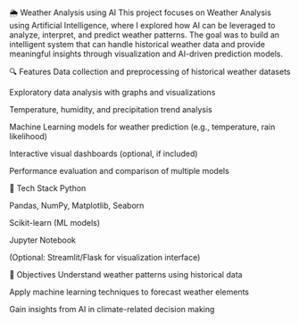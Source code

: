 🌦️ Weather Analysis using AI
This project focuses on Weather Analysis using Artificial Intelligence, where I explored how AI can be leveraged to analyze, interpret, and predict weather patterns. The goal was to build an intelligent system that can handle historical weather data and provide meaningful insights through visualization and AI-driven prediction models.

🔍 Features
Data collection and preprocessing of historical weather datasets

Exploratory data analysis with graphs and visualizations

Temperature, humidity, and precipitation trend analysis

Machine Learning models for weather prediction (e.g., temperature, rain likelihood)

Interactive visual dashboards (optional, if included)

Performance evaluation and comparison of multiple models

🧠 Tech Stack
Python

Pandas, NumPy, Matplotlib, Seaborn

Scikit-learn (ML models)

Jupyter Notebook

(Optional: Streamlit/Flask for visualization interface)

🚀 Objectives
Understand weather patterns using historical data

Apply machine learning techniques to forecast weather elements

Gain insights from AI in climate-related decision making

